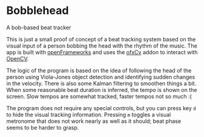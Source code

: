 # Bobblehead
A bob-based beat tracker

This is just a small proof of concept of a beat tracking system based on
the visual input of a person bobbing the head with the rhythm of the music.
The app is built with [openFrameworks][1] and uses the [ofxCv][2] addon to
interact with [OpenCV][3].

The logic of the program is based on the idea of following the head of the
person using Viola-Jones object detection and identifying sudden changes in
the velocity. There is also some Kalman filtering to smoothen things a bit.
When some reasonable beat duration is inferred, the tempo is shown on the
screen. Slow tempos are somewhat tracked, faster tempos not so much :(

The program does not require any special controls, but you can press key `d`
to hide the visual tracking information. Pressing `m` toggles a visual
metronome that does not work nearly as well as it should; beat phase seems
to be harder to grasp.

[1]: http://openframeworks.cc
[2]: https://github.com/kylemcdonald/ofxCv
[3]: http://opencv.org
